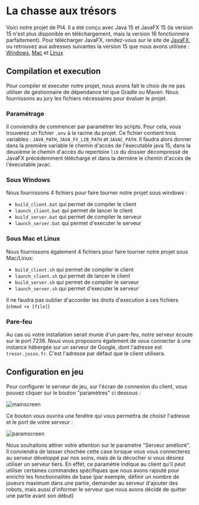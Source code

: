 # La chasse aux trésors
Voici notre projet de PI4. Il a été conçu avec Java 15 et JavaFX 15 (la version 15 n'est plus disponible en téléchargement, mais la version 16 fonctionnera parfaitement).
Pour télécharger JavaFX, rendez-vous sur le site de [JavaFX](https://gluonhq.com/products/javafx/), ou retrouvez aux adresses suivantes la version 15 que nous avons utilisée : [Windows](https://download2.gluonhq.com/openjfx/15.0.1/openjfx-15.0.1_windows-x64_bin-sdk.zip), [Mac](https://download2.gluonhq.com/openjfx/15.0.1/openjfx-15.0.1_osx-x64_bin-sdk.zip) et [Linux](https://download2.gluonhq.com/openjfx/15.0.1/openjfx-15.0.1_linux-x64_bin-sdk.zip)

## Compilation et execution
Pour compiler et executer notre projet, nous avons fait le choix de ne pas utiliser de gestionnaire de dépendance tel que Gradle ou Maven. Nous fournissons au jury les fichiers nécessaires pour évaluer le projet.

### Paramétrage 
Il conviendra de commencer par paramétrer les scripts. Pour cela, vous trouverez un fichier `.env` à la racine du projet. Ce fichier contient trois variables : `JAVA_PATH`, `JAVA_FX_LIB_PATH` et `JAVAC_PATH`. Il faudra alors donner dans la première variable le chemin d'accès de l'éxecutable java 15, dans la deuxième le chemin d'accès du repertoire `lib` du dossier décompressé de JavaFX précédemment téléchargé et dans la dernière le chemin d'accès de l'éxecutable javac.

### Sous Windows
Nous fournissons 4 fichiers pour faire tourner notre projet sous windows :
- `build_client.bat` qui permet de compiler le client
- `launch_client.bat` qui permet de lancer le client
- `build_server.bat` qui permet de compiler le serveur
- `launch_server.bat` qui permet d'executer le serveur

### Sous Mac et Linux
Nous fournissons également 4 fichiers pour faire tourner notre projet sous Mac/Linux:
- `build_client.sh` qui permet de compiler le client
- `launch_client.sh` qui permet de lancer le client
- `build_server.sh` qui permet de compiler le serveur
- `launch_server.sh` qui permet d'executer le serveur` 

Il ne faudra pas oublier d'accorder les droits d'execution à ces fichiers (`chmod +x [file]`)

### Pare-feu
Au cas où votre installation serait munie d'un pare-feu, notre serveur écoute sur le port 7236. Nous vous proposons également de vous connecter à une instance hébergée sur un serveur de Google, dont l'adresse est `tresor.josso.fr`. C'est l'adresse par défaut que le client utilisera. 

## Configuration en jeu
Pour configurer le serveur de jeu, sur l'écran de connexion du client, vous pouvez cliquer sur le bouton "paramètres" ci dessous : 

![mainscreen](https://imgur.com/hQIrYW5.png)

Ce bouton vous ouvrira une fenêtre qui vous permettra de choisir l'adresse et le port de votre serveur : 

![paramscreen](https://imgur.com/n3mHcKf.png)

Nous souhaitons attirer votre attention sur le paramètre "Serveur amélioré". Il conviendra de laisser chochée cette case lorsque vous vous connecterez au serveur développé par nos soins, mais de la décocher si vous désirez utiliser un serveur tiers. En effet, ce paramètre indique au client qu'il peut utiliser certaines commandes spécifiques que nous avons rajouté pour enrichir les fonctionnalités de base (par exemple, définir un nombre de joueurs maximum dans une partie, demander au serveur d'ajouter des robots, mais aussi d'informer le serveur que nous avons décidé de quitter une partie avant son début)